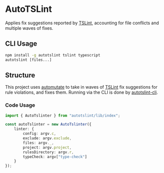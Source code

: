 # AutoTSLint

Applies fix suggestions reported by [TSLint](https://github.com/palantir/tslint), accounting for file conflicts and multiple waves of fixes.

## CLI Usage

```cmd
npm install -g autotslint tslint typescript
autotslint [files...]
```

## Structure

This project uses [automutate](https://github.com/automutate/automutate) to take in waves of [TSLint](https://github.com/palantir/tslint) fix suggestions for rule violations, and fixes them. Running via the CLI is done by [autotslint-cli](https://github.com/automutate/autotslint-cli).

### Code Usage

```typescript
import { AutoTslinter } from "autotslint/lib/index";

const autoTslinter = new AutoTslinter({
    linter: {
        config: argv.c,
        exclude: argv.exclude,
        files: argv._,
        project: argv.project,
        rulesDirectory: argv.r,
        typeCheck: argv["type-check"]
    }
});
```

